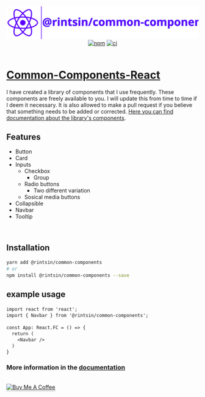 

<div
  style="
    display: flex;
    align-items: center;
    justify-content: center;
    flex-direction: column;
  ">
  <img src="./assets/logo.svg" alt="logo" height="100%" width="auto"/>
</div>

<div
  style="
    display: flex;
    align-items: center;
    justify-content: center;
    flex-direction: row;
  ">
  <a href="https://www.npmjs.com/package/@rintsin/common-components" style="margin: 2px;">
    <img src="https://img.shields.io/npm/v/@rintsin/common-components.svg?style=flat-square" alt="npm" height="100%" width="auto"/>
  </a>
  <a href="https://github.com/JoniRinta-Kahila/commonComponents/actions/workflows/ci.yml" style="margin: 2px;">
    <img src="https://github.com/JoniRinta-Kahila/commonComponents/actions/workflows/ci.yml/badge.svg" alt="ci" height="100%" width="auto"/>
  </a>
</div>
</br>

# [Common-Components-React](https://jonirinta-kahila.github.io/commonComponents)

I have created a library of components that I use frequently. These components are freely available to you. I will update this from time to time if I deem it necessary. It is also allowed to make a pull request if you believe that something needs to be added or corrected. [Here you can find documentation about the library's components](https://jonirinta-kahila.github.io/commonComponents).

## Features
* Button
* Card
* Inputs
  * Checkbox
    * Group
  * Radio buttons
    * Two different variation
  * Sosical media buttons
* Collapsible
* Navbar
* Tooltip

</br>

## Installation

```bash
yarn add @rintsin/common-components
# or
npm install @rintsin/common-components --save
```

## example usage

```tsx
import react from 'react';
import { Navbar } from '@rintsin/common-components';

const App: React.FC = () => {
  return (
    <Navbar />  
  )
}
```

### More information in the [documentation](https://jonirinta-kahila.github.io/commonComponents)

</br>
<a href="https://www.buymeacoffee.com/rintsi" target="_blank"><img src="https://www.buymeacoffee.com/assets/img/custom_images/orange_img.png" alt="Buy Me A Coffee" style="height: 41px !important;width: 174px !important;box-shadow: 0px 3px 2px 0px rgba(190, 190, 190, 0.5) !important;-webkit-box-shadow: 0px 3px 2px 0px rgba(190, 190, 190, 0.5) !important;" ></a>
